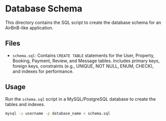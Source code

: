 # Database Schema

This directory contains the SQL script to create the database schema for an AirBnB-like application.

## Files
- `schema.sql`: Contains `CREATE TABLE` statements for the User, Property, Booking, Payment, Review, and Message tables. Includes primary keys, foreign keys, constraints (e.g., UNIQUE, NOT NULL, ENUM, CHECK), and indexes for performance.

## Usage
Run the `schema.sql` script in a MySQL/PostgreSQL database to create the tables and indexes.

```bash
mysql -u username -p database_name < schema.sql